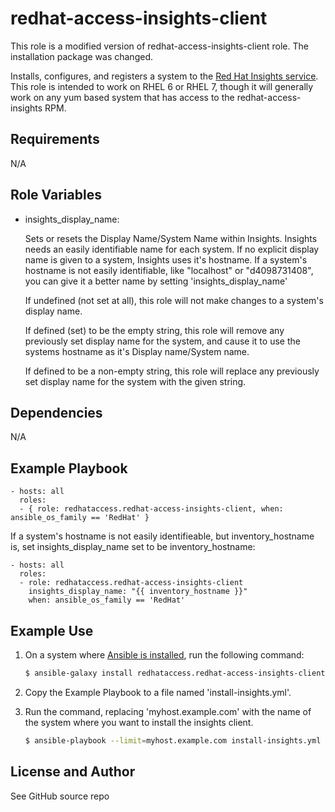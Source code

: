 redhat-access-insights-client
========

This role is a modified version of redhat-access-insights-client role. The installation package was changed.

Installs, configures, and registers a system to the [Red Hat Insights service](http://access.redhat.com/insights).  This role is intended to work on RHEL 6 or RHEL 7, though it will generally work on any yum based system that has access to the redhat-access-insights RPM.

Requirements
------------

N/A

Role Variables
--------------

* insights_display_name:

    Sets or resets the Display Name/System Name within Insights.  Insights needs an easily identifiable
    name for each system.  If no explicit display name is given to a system, Insights uses it's hostname.
    If a system's hostname is not easily identifiable, like "localhost" or "d4098731408", you can give
    it a better name by setting 'insights_display_name'

    If undefined (not set at all), this role will not make changes to a system's display name.

    If defined (set) to be the empty string, this role will remove any previously set display name
    for the system, and cause it to use the systems hostname as it's Display name/System name.

    If defined to be a non-empty string, this role will replace any previously set display name
    for the system with the given string.



Dependencies
------------

N/A

Example Playbook
----------------

    - hosts: all
      roles:
      - { role: redhataccess.redhat-access-insights-client, when: ansible_os_family == 'RedHat' }

If a system's hostname is not easily identifieable, but inventory_hostname is,
set insights_display_name set to be inventory_hostname:

    - hosts: all
      roles:
      - role: redhataccess.redhat-access-insights-client
        insights_display_name: "{{ inventory_hostname }}"
        when: ansible_os_family == 'RedHat'




Example Use
-----------

1. On a system where [Ansible is installed](http://docs.ansible.com/ansible/intro_installation.html), run the following command:

    ```bash
    $ ansible-galaxy install redhataccess.redhat-access-insights-client
    ```

1. Copy the Example Playbook to a file named 'install-insights.yml'.

1. Run the command, replacing 'myhost.example.com' with the name of the
   system where you want to install the insights client.

    ```bash
    $ ansible-playbook --limit=myhost.example.com install-insights.yml
    ```

License and Author
------------------

See GitHub source repo
